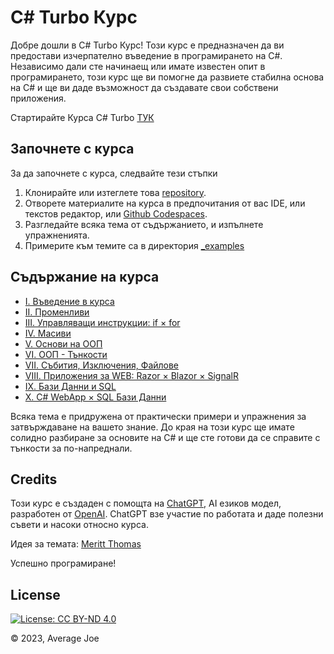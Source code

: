 # C# Turbo Курс

Добре дошли в C# Turbo Курс! Този курс е предназначен да ви предостави изчерпателно въведение в програмирането на C#. Независимо дали сте начинаещ или имате известен опит в програмирането, този курс ще ви помогне да развиете стабилна основа на C# и ще ви даде възможност да създавате свои собствени приложения.

Стартирайте Курса C# Turbo [ТУК](https://404joe.github.io/csharp/bg)

## Започнете с курса

За да започнете с курса, следвайте тези стъпки

1. Клонирайте или изтеглете това [repository](https://github.com/404joe/csharp/archive/refs/heads/master.zip).
2. Отворете материалите на курса в предпочитания от вас IDE, или текстов редактор, или [Github Codespaces](https://github.com/codespaces).
3. Разгледайте всяка тема от съдържанието, и изпълнете упражненията.
4. Примерите към темите са в директория [_examples](https://github.com/404joe/csharp/tree/master/_examples)

## Съдържание на курса

- [I. Въведение в курса](https://404joe.github.io/csharp/bg/#I)
- [II. Променливи](https://404joe.github.io/csharp/bg/#II)
- [III. Управляващи инструкции: if × for](https://404joe.github.io/csharp/bg/#III)
- [IV. Масиви](https://404joe.github.io/csharp/bg/#IV)
- [V. Основи на ООП](https://404joe.github.io/csharp/bg/#V)
- [VI. ООП - Тънкости](https://404joe.github.io/csharp/bg/#VI)
- [VII. Събития, Изключения, Файлове](https://404joe.github.io/csharp/bg/#VII)
- [VIII. Приложения за WEB: Razor × Blazor × SignalR](https://404joe.github.io/csharp/bg/#VIII)
- [IX. Бази Данни и SQL](https://404joe.github.io/csharp/bg/#IX)
- [X. C# WebApp × SQL Бази Данни](https://404joe.github.io/csharp/bg/#X)

Всяка тема е придружена от практически примери и упражнения за затвърждаване на вашето знание. До края на този курс ще имате солидно разбиране за основите на C# и ще сте готови да се справите с тънкости за по-напреднали.

## Credits

Този курс е създаден с помощта на [ChatGPT](https://chat.openai.com/), AI езиков модел, разработен от [OpenAI](https://openai.com/). ChatGPT взе участие по работата и даде полезни съвети и насоки относно курса.

Идея за темата: [Meritt Thomas](https://4kwallpapers.com/technology/windows-10-dark-blue-5k-8k-733.html)

Успешно програмиране!

## License

[![License: CC BY-ND 4.0](https://img.shields.io/badge/License-CC%20BY--ND-lightgrey.svg)](https://creativecommons.org/licenses/by-nd/4.0/)

© 2023, Average Joe